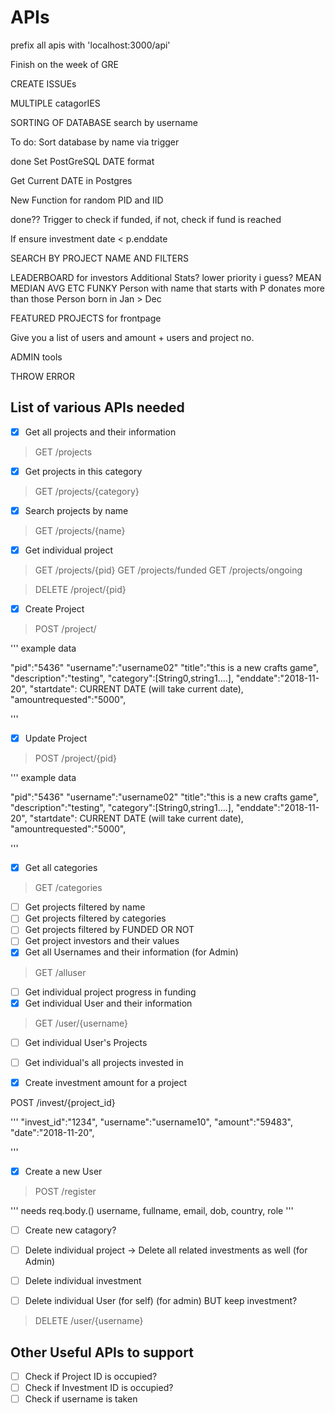 # APIs

prefix all apis with 'localhost:3000/api'

Finish on the week of GRE

CREATE ISSUEs

MULTIPLE catagorIES


SORTING OF DATABASE
search by username

To do: Sort database by name via trigger

done Set PostGreSQL DATE format

Get Current DATE in Postgres

New Function for random PID and IID

done?? Trigger to check if funded, if not, check if fund is reached 

If ensure investment date < p.enddate

SEARCH BY PROJECT NAME AND FILTERS

LEADERBOARD for investors
Additional Stats? lower priority i guess? MEAN MEDIAN AVG ETC
FUNKY Person with name that starts with P donates more than those
Person born in Jan > Dec


FEATURED PROJECTS for frontpage

Give you a list of users and amount + users and project no.


ADMIN tools

THROW ERROR

## List of various APIs needed

- [x] Get all projects and their information

> GET /projects

- [x] Get projects in this category

> GET /projects/{category}

- [x] Search projects by name

> GET /projects/{name}

- [x] Get individual project

> GET /projects/{pid} 
> GET /projects/funded
> GET /projects/ongoing

> DELETE /project/{pid}

- [x] Create Project

> POST /project/

'''
example data

"pid":"5436"
"username":"username02"
"title":"this is a new crafts game",
"description":"testing",
"category":[String0,string1....],
"enddate":"2018-11-20",
"startdate": CURRENT DATE (will take current date),
"amountrequested":"5000",

'''

- [x] Update Project

> POST /project/{pid}

'''
example data

"pid":"5436"
"username":"username02"
"title":"this is a new crafts game",
"description":"testing",
"category":[String0,string1....],
"enddate":"2018-11-20",
"startdate": CURRENT DATE (will take current date),
"amountrequested":"5000",

'''


- [x] Get all categories

> GET /categories

- [ ] Get projects filtered by name
- [ ] Get projects filtered by categories
- [ ] Get projects filtered by FUNDED OR NOT
- [ ] Get project investors and their values
- [x] Get all Usernames and their information (for Admin)

> GET /alluser

- [ ] Get individual project progress in funding
- [x] Get individual User and their information

> GET /user/{username}

- [ ] Get individual User's Projects
- [ ] Get individual's all projects invested in



- [x] Create investment amount for a project

POST /invest/{project_id}

'''
"invest_id":"1234",
"username":"username10",
"amount":"59483",
"date":"2018-11-20",

'''

- [x] Create a new User

> POST /register

'''
needs req.body.() username, fullname, email, dob, country, role
'''

- [ ] Create new catagory?

- [ ] Delete individual project -> Delete all related investments as well (for Admin)
- [ ] Delete individual investment
- [ ] Delete individual User (for self) (for admin) BUT keep investment?

> DELETE /user/{username}


## Other Useful APIs to support

- [ ] Check if Project ID is occupied?
- [ ] Check if Investment ID is occupied?
- [ ] Check if username is taken
